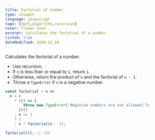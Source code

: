 ```yaml
---
title: Factorial of number
type: snippet
language: javascript
tags: [math,algorithm,recursion]
cover: flower-vase
excerpt: Calculates the factorial of a number.
listed: true
dateModified: 2020-12-28
---
```


Calculates the factorial of a number.

- Use recursion.
- If `n` is less than or equal to `1`, return `1`.
- Otherwise, return the product of `n` and the factorial of `n - 1`.
- Throw a `TypeError` if `n` is a negative number.

```js
const factorial = n =>
  n < 0
    ? (() => {
        throw new TypeError('Negative numbers are not allowed!');
      })()
    : n <= 1
    ? 1
    : n * factorial(n - 1);

factorial(6); // 720
```
